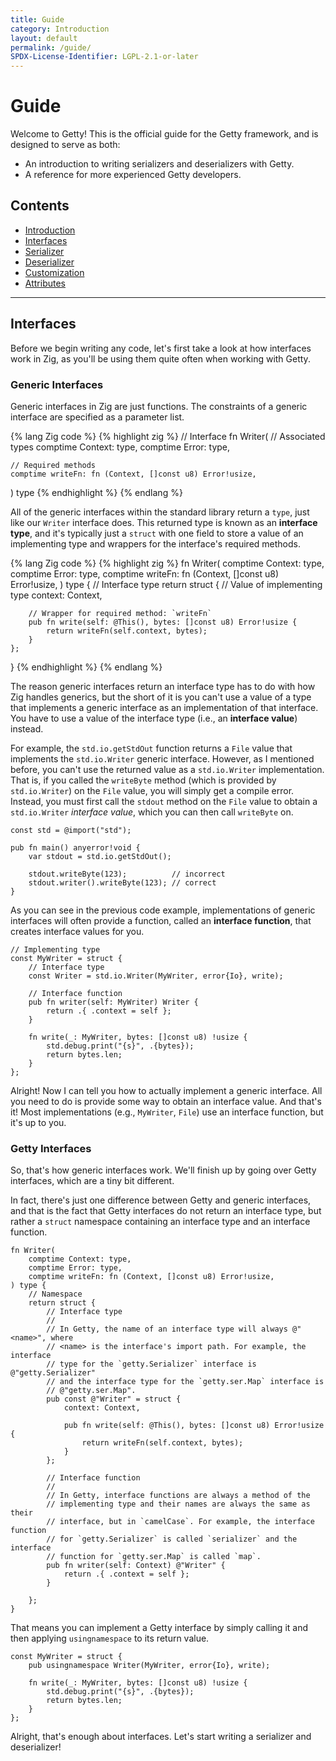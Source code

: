 ```yaml
---
title: Guide
category: Introduction
layout: default
permalink: /guide/
SPDX-License-Identifier: LGPL-2.1-or-later
---
```


# Guide

Welcome to Getty! This is the official guide for the Getty framework, and is designed to serve as both:

- An introduction to writing serializers and deserializers with Getty.
- A reference for more experienced Getty developers.

## Contents

- [Introduction](#introduction)
- [Interfaces](#interfaces)
- [Serializer](#serializer)
- [Deserializer](#deserializer)
- [Customization](#customization)
- [Attributes](#attributes)

---

## Interfaces

Before we begin writing any code, let's first take a look at how interfaces
work in Zig, as you'll be using them quite often when working with Getty.

### Generic Interfaces

Generic interfaces in Zig are just functions. The constraints of a generic
interface are specified as a parameter list.

{% lang Zig code %}
{% highlight zig %}
// Interface
fn Writer(
    // Associated types
    comptime Context: type,
    comptime Error: type,

    // Required methods
    comptime writeFn: fn (Context, []const u8) Error!usize,
) type
{% endhighlight %}
{% endlang %}

All of the generic interfaces within the standard library return a `type`, just
like our `Writer` interface does. This returned type is known as an __interface
type__, and it's typically just a `struct` with one field to store a value of an
implementing type and wrappers for the interface's required methods.

{% lang Zig code %}
{% highlight zig %}
fn Writer(
    comptime Context: type,
    comptime Error: type,
    comptime writeFn: fn (Context, []const u8) Error!usize,
) type {
    // Interface type
    return struct {
        // Value of implementing type
        context: Context,

        // Wrapper for required method: `writeFn`
        pub fn write(self: @This(), bytes: []const u8) Error!usize {
            return writeFn(self.context, bytes);
        }
    };
}
{% endhighlight %}
{% endlang %}

The reason generic interfaces return an interface type has to do with how Zig
handles generics, but the short of it is you can't use a value of a type that
implements a generic interface as an implementation of that interface. You have
to use a value of the interface type (i.e., an __interface value__) instead.

For example, the `std.io.getStdOut` function returns a `File` value that
implements the `std.io.Writer` generic interface. However, as I mentioned
before, you can't use the returned value as a `std.io.Writer` implementation.
That is, if you called the `writeByte` method (which is provided by
`std.io.Writer`) on the `File` value, you will simply get a compile error.
Instead, you must first call the `stdout` method on the `File` value to obtain
a `std.io.Writer` _interface value_, which you can then call `writeByte` on.

```zig
const std = @import("std");

pub fn main() anyerror!void {
    var stdout = std.io.getStdOut();

    stdout.writeByte(123);          // incorrect
    stdout.writer().writeByte(123); // correct
}
```

As you can see in the previous code example, implementations of generic
interfaces will often provide a function, called an __interface function__,
that creates interface values for you.

```zig
// Implementing type
const MyWriter = struct {
    // Interface type
    const Writer = std.io.Writer(MyWriter, error{Io}, write);

    // Interface function
    pub fn writer(self: MyWriter) Writer {
        return .{ .context = self };
    }

    fn write(_: MyWriter, bytes: []const u8) !usize {
        std.debug.print("{s}", .{bytes});
        return bytes.len;
    }
};
```

Alright! Now I can tell you how to actually implement a generic interface. All
you need to do is provide some way to obtain an interface value. And that's it!
Most implementations (e.g., `MyWriter`, `File`) use an interface function, but
it's up to you.

### Getty Interfaces

So, that's how generic interfaces work. We'll finish up by going over Getty
interfaces, which are a tiny bit different.

In fact, there's just one difference between Getty and generic interfaces, and
that is the fact that Getty interfaces do not return an interface type, but
rather a `struct` namespace containing an interface type and an interface
function.

```zig
fn Writer(
    comptime Context: type,
    comptime Error: type,
    comptime writeFn: fn (Context, []const u8) Error!usize,
) type {
    // Namespace
    return struct {
        // Interface type
        //
        // In Getty, the name of an interface type will always @"<name>", where
        // <name> is the interface's import path. For example, the interface
        // type for the `getty.Serializer` interface is @"getty.Serializer"
        // and the interface type for the `getty.ser.Map` interface is
        // @"getty.ser.Map".
        pub const @"Writer" = struct {
            context: Context,

            pub fn write(self: @This(), bytes: []const u8) Error!usize {
                return writeFn(self.context, bytes);
            }
        };

        // Interface function
        //
        // In Getty, interface functions are always a method of the
        // implementing type and their names are always the same as their
        // interface, but in `camelCase`. For example, the interface function
        // for `getty.Serializer` is called `serializer` and the interface
        // function for `getty.ser.Map` is called `map`.
        pub fn writer(self: Context) @"Writer" {
            return .{ .context = self };
        }

    };
}
```

That means you can implement a Getty interface by simply calling it and then applying `usingnamespace` to its return value.

```zig
const MyWriter = struct {
    pub usingnamespace Writer(MyWriter, error{Io}, write);

    fn write(_: MyWriter, bytes: []const u8) !usize {
        std.debug.print("{s}", .{bytes});
        return bytes.len;
    }
};
```

Alright, that's enough about interfaces. Let's start writing a serializer and
deserializer!
